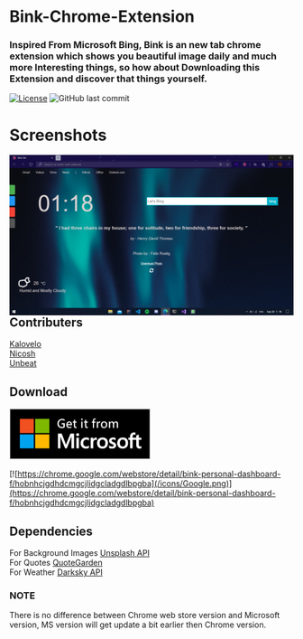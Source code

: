 # Bink-Chrome-Extension

### Inspired From Microsoft Bing, Bink is an new tab chrome extension which shows you beautiful image daily and much more Interesting things, so how about Downloading this Extension and discover that things yourself.

[![License](https://img.shields.io/github/license/AmitGujar/Bink-Chrome-Extension)](LICENSE)
![GitHub last commit](https://img.shields.io/github/last-commit/AmitGujar/Bink-Chrome-Extension?style=plastic)

# Screenshots

<img src="screenshot/Screenshot (12).png"
     alt="Extension Screenshot"
     style="float: left; margin-right: 10px;" />

## Contributers

[Kalovelo](https://github.com/Kalovelo)<br>
[Nicosh](https://github.com/nicosh)<br>
[Unbeat](https://github.com/vandana1499)<br>

## Download

<p>
<a href="https://microsoftedge.microsoft.com/addons/detail/bink-personal-dashboard/ecggbpmbngmiidmalbifljnibfkboibj">
<img src = "/icons/Microsoft.png" width=250px height=90px>
</a><br>

[![https://chrome.google.com/webstore/detail/bink-personal-dashboard-f/hobnhcjgdhdcmgcjlidgcladgdlbpgba](/icons/Google.png)](https://chrome.google.com/webstore/detail/bink-personal-dashboard-f/hobnhcjgdhdcmgcjlidgcladgdlbpgba)

</p>

## Dependencies

For Background Images [Unsplash API](https://github.com/unsplash/unsplash-js)<br>
For Quotes [QuoteGarden](https://github.com/pprathameshmore/QuoteGarden)<br>
For Weather [Darksky API](https://darksky.net/)

### NOTE

There is no difference between Chrome web store version and Microsoft version, MS version will get update a bit earlier then Chrome version.
